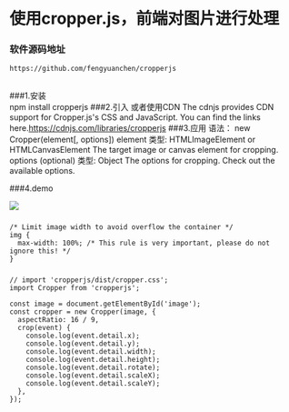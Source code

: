 # 使用cropper.js，前端对图片进行处理

### 软件源码地址
    https://github.com/fengyuanchen/cropperjs
##
###1.安装  
    npm install cropperjs
###2.引入 
    <link  href="/path/to/cropper.css" rel="stylesheet">
    <script src="/path/to/cropper.js"></script>
    或者使用CDN
    The cdnjs provides CDN support for Cropper.js's CSS and JavaScript. 
    You can find the links here.https://cdnjs.com/libraries/cropperjs
###3.应用
    语法：
        new Cropper(element[, options])
    element
        类型: HTMLImageElement or HTMLCanvasElement
        The target image or canvas element for cropping.
    options (optional)
        类型: Object
        The options for cropping. Check out the available options.

###4.demo
    <!-- Wrap the image or canvas element with a block element (container) -->
    <div>
      <img id="image" src="picture.jpg">
    </div>
###

    /* Limit image width to avoid overflow the container */
    img {
      max-width: 100%; /* This rule is very important, please do not ignore this! */
    }
### 
    // import 'cropperjs/dist/cropper.css';
    import Cropper from 'cropperjs';
    
    const image = document.getElementById('image');
    const cropper = new Cropper(image, {
      aspectRatio: 16 / 9,
      crop(event) {
        console.log(event.detail.x);
        console.log(event.detail.y);
        console.log(event.detail.width);
        console.log(event.detail.height);
        console.log(event.detail.rotate);
        console.log(event.detail.scaleX);
        console.log(event.detail.scaleY);
      },
    });
